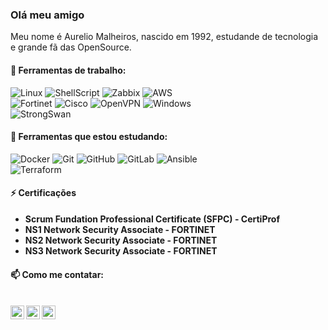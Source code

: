 ### Olá meu amigo

Meu nome é Aurelio Malheiros, nascido em 1992, estudande de tecnologia e grande fã das OpenSource.

#### 💼 Ferramentas de trabalho:


![Linux](https://img.shields.io/badge/-GNU/Linux-grey?style=for-the-badge&logo=linux&logoColor=white)
![ShellScript](https://img.shields.io/badge/-ShellScript-000000?style=for-the-badge&logo=gnu-bash&logoColor=white)
![Zabbix](https://img.shields.io/badge/-Zabbix-red?style=for-the-badge&logo=zabbix&logoColor=red)
![AWS](https://img.shields.io/badge/-AWS-grey?style=for-the-badge&logo=amazon-aws&logoColor=yellow) <br>
![Fortinet](https://img.shields.io/badge/-Fortinet-red?style=for-the-badge&logo=fortinet&logoColor=white)
![Cisco](https://img.shields.io/badge/-Cisco-blue?style=for-the-badge&logo=cisco&logoColor=white)
![OpenVPN](https://img.shields.io/badge/-OpenVPN-yellow?style=for-the-badge&logo=openvpn&logoColor=white)
![Windows](https://img.shields.io/badge/-Windows-blue?style=for-the-badge&logo=windows&logoColor=white) <br>
![StrongSwan](https://img.shields.io/badge/-strongSwan-red?style=for-the-badge&logo=strongswan&logoColor=white)


#### 📖 Ferramentas que estou estudando:

![Docker](https://img.shields.io/badge/-Docker-181717?style=for-the-badge&logo=docker)
![Git](https://img.shields.io/badge/-Git-181717?style=for-the-badge&logo=git) 
![GitHub](https://img.shields.io/badge/-GitHub-181717?style=for-the-badge&logo=github)
![GitLab](https://img.shields.io/badge/-GitLab-181717?style=for-the-badge&logo=gitlab)
![Ansible](https://img.shields.io/badge/-Ansible-181717?style=for-the-badge&logo=ansible) <br/>
![Terraform](https://img.shields.io/badge/-Terraform-181717?style=for-the-badge&logo=terraform)

#### ⚡ Certificações
- **Scrum Fundation Professional Certificate (SFPC) - CertiProf**
- **NS1 Network Security Associate - FORTINET**
- **NS2 Network Security Associate - FORTINET**
- **NS3 Network Security Associate - FORTINET**

#### 📫 Como me contatar:
<br/>
<a href="https://twitter.com/AurelioCabeca">
  <img align="left" alt="Aurelio S Malheiros| Twitter" width="22px" src="https://cdn.jsdelivr.net/npm/simple-icons@v3/icons/twitter.svg" />
</a>
<a href="https://www.linkedin.com/in/aurelio-malheiros-944835127/">
  <img align="left" alt="Aurelio S Malheiros| Linkedin" width="22px" src="https://cdn.jsdelivr.net/npm/simple-icons@3.7.0/icons/linkedin.svg" />
</a>
<a href="https://t.me/AurelioMalheiros">
  <img align="left" alt="Aurelio S Malheiros| Telegram" width="22px" src="https://cdn.jsdelivr.net/npm/simple-icons@3.7.0/icons/telegram.svg" />
</a>
<br/>


